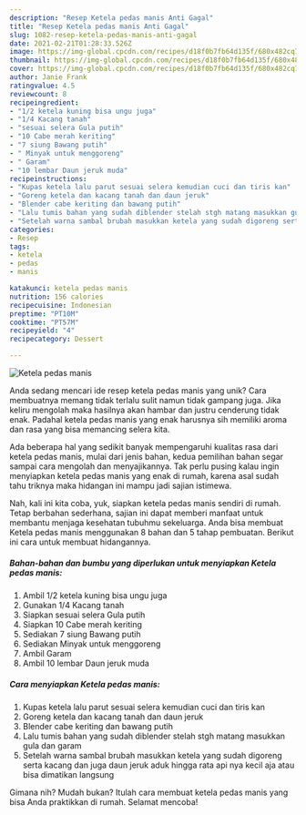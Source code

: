 ```yaml
---
description: "Resep Ketela pedas manis Anti Gagal"
title: "Resep Ketela pedas manis Anti Gagal"
slug: 1082-resep-ketela-pedas-manis-anti-gagal
date: 2021-02-21T01:28:33.526Z
image: https://img-global.cpcdn.com/recipes/d18f0b7fb64d135f/680x482cq70/ketela-pedas-manis-foto-resep-utama.jpg
thumbnail: https://img-global.cpcdn.com/recipes/d18f0b7fb64d135f/680x482cq70/ketela-pedas-manis-foto-resep-utama.jpg
cover: https://img-global.cpcdn.com/recipes/d18f0b7fb64d135f/680x482cq70/ketela-pedas-manis-foto-resep-utama.jpg
author: Janie Frank
ratingvalue: 4.5
reviewcount: 8
recipeingredient:
- "1/2 ketela kuning bisa ungu juga"
- "1/4 Kacang tanah"
- "sesuai selera Gula putih"
- "10 Cabe merah keriting"
- "7 siung Bawang putih"
- " Minyak untuk menggoreng"
- " Garam"
- "10 lembar Daun jeruk muda"
recipeinstructions:
- "Kupas ketela lalu parut sesuai selera kemudian cuci dan tiris kan"
- "Goreng ketela dan kacang tanah dan daun jeruk"
- "Blender cabe keriting dan bawang putih"
- "Lalu tumis bahan yang sudah diblender stelah stgh matang masukkan gula dan garam"
- "Setelah warna sambal brubah masukkan ketela yang sudah digoreng serta kacang dan juga daun jeruk aduk hingga rata api nya kecil aja atau bisa dimatikan langsung"
categories:
- Resep
tags:
- ketela
- pedas
- manis

katakunci: ketela pedas manis 
nutrition: 156 calories
recipecuisine: Indonesian
preptime: "PT10M"
cooktime: "PT57M"
recipeyield: "4"
recipecategory: Dessert

---
```



![Ketela pedas manis](https://img-global.cpcdn.com/recipes/d18f0b7fb64d135f/680x482cq70/ketela-pedas-manis-foto-resep-utama.jpg)

Anda sedang mencari ide resep ketela pedas manis yang unik? Cara membuatnya memang tidak terlalu sulit namun tidak gampang juga. Jika keliru mengolah maka hasilnya akan hambar dan justru cenderung tidak enak. Padahal ketela pedas manis yang enak harusnya sih memiliki aroma dan rasa yang bisa memancing selera kita.



Ada beberapa hal yang sedikit banyak mempengaruhi kualitas rasa dari ketela pedas manis, mulai dari jenis bahan, kedua pemilihan bahan segar sampai cara mengolah dan menyajikannya. Tak perlu pusing kalau ingin menyiapkan ketela pedas manis yang enak di rumah, karena asal sudah tahu triknya maka hidangan ini mampu jadi sajian istimewa.


Nah, kali ini kita coba, yuk, siapkan ketela pedas manis sendiri di rumah. Tetap berbahan sederhana, sajian ini dapat memberi manfaat untuk membantu menjaga kesehatan tubuhmu sekeluarga. Anda bisa membuat Ketela pedas manis menggunakan 8 bahan dan 5 tahap pembuatan. Berikut ini cara untuk membuat hidangannya.

<!--inarticleads1-->

##### Bahan-bahan dan bumbu yang diperlukan untuk menyiapkan Ketela pedas manis:

1. Ambil 1/2 ketela kuning bisa ungu juga
1. Gunakan 1/4 Kacang tanah
1. Siapkan sesuai selera Gula putih
1. Siapkan 10 Cabe merah keriting
1. Sediakan 7 siung Bawang putih
1. Sediakan  Minyak untuk menggoreng
1. Ambil  Garam
1. Ambil 10 lembar Daun jeruk muda




<!--inarticleads2-->

##### Cara menyiapkan Ketela pedas manis:

1. Kupas ketela lalu parut sesuai selera kemudian cuci dan tiris kan
1. Goreng ketela dan kacang tanah dan daun jeruk
1. Blender cabe keriting dan bawang putih
1. Lalu tumis bahan yang sudah diblender stelah stgh matang masukkan gula dan garam
1. Setelah warna sambal brubah masukkan ketela yang sudah digoreng serta kacang dan juga daun jeruk aduk hingga rata api nya kecil aja atau bisa dimatikan langsung




Gimana nih? Mudah bukan? Itulah cara membuat ketela pedas manis yang bisa Anda praktikkan di rumah. Selamat mencoba!
